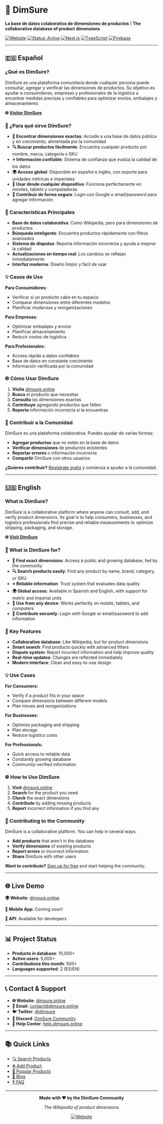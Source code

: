 # 📏 DimSure

**La base de datos colaborativa de dimensiones de productos** | **The collaborative database of product dimensions**

[![Website](https://img.shields.io/badge/Website-Live-green)](https://dimsure.online)
[![Status: Active](https://img.shields.io/badge/Status-Active-brightgreen)](https://dimsure.online)
[![Next.js](https://img.shields.io/badge/Next.js-13-black)](https://nextjs.org/)
[![TypeScript](https://img.shields.io/badge/TypeScript-5-blue)](https://www.typescriptlang.org/)
[![Firebase](https://img.shields.io/badge/Firebase-9-orange)](https://firebase.google.com/)

---

## 🇪🇸 Español

### ¿Qué es DimSure?

DimSure es una plataforma comunitaria donde cualquier persona puede consultar, agregar y verificar las dimensiones de productos. Su objetivo es ayudar a consumidores, empresas y profesionales de la logística a encontrar medidas precisas y confiables para optimizar envíos, embalajes y almacenamiento.

**🌐 [Visitar DimSure](https://dimsure.online)**

### 🎯 ¿Para qué sirve DimSure?

- **📏 Encontrar dimensiones exactas**: Accede a una base de datos pública y en crecimiento, alimentada por la comunidad
- **🔍 Buscar productos fácilmente**: Encuentra cualquier producto por nombre, marca, categoría o SKU
- **⭐ Información confiable**: Sistema de confianza que evalúa la calidad de los datos
- **🌍 Acceso global**: Disponible en español e inglés, con soporte para unidades métricas e imperiales
- **📱 Usar desde cualquier dispositivo**: Funciona perfectamente en móviles, tablets y computadoras
- **🔐 Contribuir de forma segura**: Login con Google o email/password para agregar información

### 🚀 Características Principales

- **Base de datos colaborativa**: Como Wikipedia, pero para dimensiones de productos
- **Búsqueda inteligente**: Encuentra productos rápidamente con filtros avanzados
- **Sistema de disputas**: Reporta información incorrecta y ayuda a mejorar la calidad
- **Actualizaciones en tiempo real**: Los cambios se reflejan inmediatamente
- **Interfaz moderna**: Diseño limpio y fácil de usar

### 💡 Casos de Uso

**Para Consumidores:**

- Verificar si un producto cabe en tu espacio
- Comparar dimensiones entre diferentes modelos
- Planificar mudanzas y reorganizaciones

**Para Empresas:**

- Optimizar embalajes y envíos
- Planificar almacenamiento
- Reducir costos de logística

**Para Profesionales:**

- Acceso rápido a datos confiables
- Base de datos en constante crecimiento
- Información verificada por la comunidad

### 🌐 Cómo Usar DimSure

1. **Visita** [dimsure.online](https://dimsure.online)
2. **Busca** el producto que necesitas
3. **Consulta** las dimensiones exactas
4. **Contribuye** agregando productos que falten
5. **Reporta** información incorrecta si la encuentras

### 🤝 Contribuir a la Comunidad

DimSure es una plataforma colaborativa. Puedes ayudar de varias formas:

- **Agregar productos** que no estén en la base de datos
- **Verificar dimensiones** de productos existentes
- **Reportar errores** o información incorrecta
- **Compartir** DimSure con otros usuarios

**¿Quieres contribuir?** [Regístrate gratis](https://dimsure.online) y comienza a ayudar a la comunidad.

---

## 🇺🇸 English

### What is DimSure?

DimSure is a collaborative platform where anyone can consult, add, and verify product dimensions. Its goal is to help consumers, businesses, and logistics professionals find precise and reliable measurements to optimize shipping, packaging, and storage.

**🌐 [Visit DimSure](https://dimsure.online)**

### 🎯 What is DimSure for?

- **📏 Find exact dimensions**: Access a public and growing database, fed by the community
- **🔍 Search products easily**: Find any product by name, brand, category, or SKU
- **⭐ Reliable information**: Trust system that evaluates data quality
- **🌍 Global access**: Available in Spanish and English, with support for metric and imperial units
- **📱 Use from any device**: Works perfectly on mobile, tablets, and computers
- **🔐 Contribute securely**: Login with Google or email/password to add information

### 🎯 Key Features

- **Collaborative database**: Like Wikipedia, but for product dimensions
- **Smart search**: Find products quickly with advanced filters
- **Dispute system**: Report incorrect information and help improve quality
- **Real-time updates**: Changes are reflected immediately
- **Modern interface**: Clean and easy-to-use design

### 💡 Use Cases

**For Consumers:**

- Verify if a product fits in your space
- Compare dimensions between different models
- Plan moves and reorganizations

**For Businesses:**

- Optimize packaging and shipping
- Plan storage
- Reduce logistics costs

**For Professionals:**

- Quick access to reliable data
- Constantly growing database
- Community-verified information

### 🌐 How to Use DimSure

1. **Visit** [dimsure.online](https://dimsure.online)
2. **Search** for the product you need
3. **Check** the exact dimensions
4. **Contribute** by adding missing products
5. **Report** incorrect information if you find any

### 🤝 Contributing to the Community

DimSure is a collaborative platform. You can help in several ways:

- **Add products** that aren't in the database
- **Verify dimensions** of existing products
- **Report errors** or incorrect information
- **Share** DimSure with other users

**Want to contribute?** [Sign up for free](https://dimsure.online) and start helping the community.

---

## 🌐 Live Demo

**🌍 Website**: [dimsure.online](https://dimsure.online)

**📱 Mobile App**: Coming soon!

**🔧 API**: Available for developers

---

## 📊 Project Status

- **Products in database**: 10,000+
- **Active users**: 5,000+
- **Contributions this month**: 500+
- **Languages supported**: 2 (ES/EN)

---

## 📞 Contact & Support

- **🌐 Website**: [dimsure.online](https://dimsure.online)
- **💬 Email**: contact@dimsure.online
- **🐦 Twitter**: [@dimsure](https://twitter.com/dimsure)
- **💬 Discord**: [DimSure Community](https://discord.gg/dimsure)
- **📖 Help Center**: [help.dimsure.online](https://help.dimsure.online)

---

## 📚 Quick Links

- [🔍 Search Products](https://dimsure.online/search)
- [➕ Add Product](https://dimsure.online/add-product)
- [🔗 Popular Products](https://dimsure.online/popular)
- [📝 Blog](https://dimsure.online/blog)
- [❓ FAQ](https://dimsure.online/faq)

---

<div align="center">

**Made with ❤️ by the DimSure Community**

_The Wikipedia of product dimensions_

[![Website](https://img.shields.io/badge/Visit-DimSure-green?style=for-the-badge&logo=globe)](https://dimsure.online)

</div>
